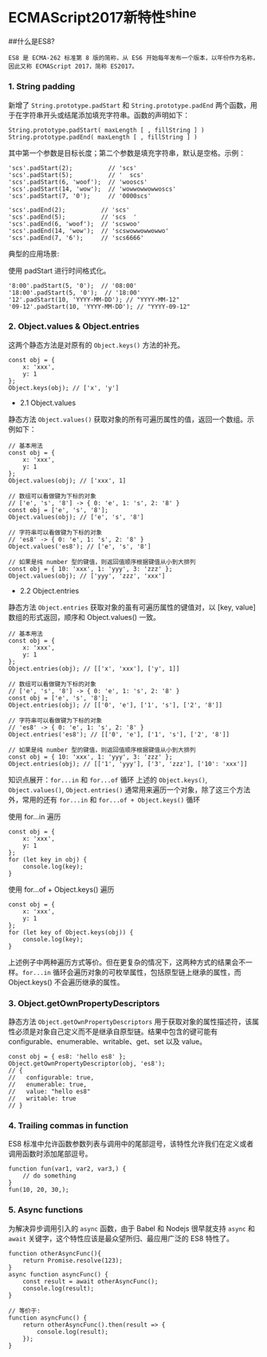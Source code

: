 # ECMAScript2017新特性<sup>shine</sup>

##什么是ES8?

	ES8 是 ECMA-262 标准第 8 版的简称，从 ES6 开始每年发布一个版本，以年份作为名称，因此又称 ECMAScript 2017，简称 ES2017。

### 1. String padding

新增了 `String.prototype.padStart` 和 `String.prototype.padEnd` 两个函数，用于在字符串开头或结尾添加填充字符串。函数的声明如下：

```
String.prototype.padStart( maxLength [ , fillString ] )
String.prototype.padEnd( maxLength [ , fillString ] )
```

其中第一个参数是目标长度；第二个参数是填充字符串，默认是空格。示例：

```
'scs'.padStart(2);          // 'scs'
'scs'.padStart(5);          // '  scs'
'scs'.padStart(6, 'woof');  // 'wooscs'
'scs'.padStart(14, 'wow');  // 'wowwowwowwoscs'
'scs'.padStart(7, '0');     // '0000scs'

'scs'.padEnd(2);          // 'scs'
'scs'.padEnd(5);          // 'scs  '
'scs'.padEnd(6, 'woof');  // 'scswoo'
'scs'.padEnd(14, 'wow');  // 'scswowwowwowwo'
'scs'.padEnd(7, '6');     // 'scs6666'
```

典型的应用场景:

使用 padStart 进行时间格式化。

```
'8:00'.padStart(5, '0');  // '08:00'
'18:00'.padStart(5, '0');  // '18:00'
'12'.padStart(10, 'YYYY-MM-DD'); // "YYYY-MM-12"
'09-12'.padStart(10, 'YYYY-MM-DD'); // "YYYY-09-12"
```

### 2. Object.values & Object.entries

这两个静态方法是对原有的 `Object.keys()` 方法的补充。

```
const obj = {
    x: 'xxx',
    y: 1
};
Object.keys(obj); // ['x', 'y']
```

- 2.1 Object.values

静态方法 `Object.values()` 获取对象的所有可遍历属性的值，返回一个数组。示例如下：

```
// 基本用法
const obj = {
    x: 'xxx',
    y: 1
};
Object.values(obj); // ['xxx', 1]

// 数组可以看做键为下标的对象
// ['e', 's', '8'] -> { 0: 'e', 1: 's', 2: '8' }
const obj = ['e', 's', '8'];
Object.values(obj); // ['e', 's', '8']

// 字符串可以看做键为下标的对象
// 'es8' -> { 0: 'e', 1: 's', 2: '8' }
Object.values('es8'); // ['e', 's', '8']

// 如果是纯 number 型的键值，则返回值顺序根据键值从小到大排列
const obj = { 10: 'xxx', 1: 'yyy', 3: 'zzz' };
Object.values(obj); // ['yyy', 'zzz', 'xxx']
```

- 2.2 Object.entries

静态方法 `Object.entries` 获取对象的虽有可遍历属性的键值对，以 [key, value] 数组的形式返回，顺序和 Object.values() 一致。 

```
// 基本用法
const obj = {
    x: 'xxx',
    y: 1
};
Object.entries(obj); // [['x', 'xxx'], ['y', 1]]

// 数组可以看做键为下标的对象
// ['e', 's', '8'] -> { 0: 'e', 1: 's', 2: '8' }
const obj = ['e', 's', '8'];
Object.entries(obj); // [['0', 'e'], ['1', 's'], ['2', '8']]

// 字符串可以看做键为下标的对象
// 'es8' -> { 0: 'e', 1: 's', 2: '8' }
Object.entries('es8'); // [['0', 'e'], ['1', 's'], ['2', '8']]

// 如果是纯 number 型的键值，则返回值顺序根据键值从小到大排列
const obj = { 10: 'xxx', 1: 'yyy', 3: 'zzz' };
Object.entries(obj); // [['1', 'yyy'], ['3', 'zzz'], ['10': 'xxx']]
```

知识点展开：`for...in` 和 `for...of` 循环
上述的 `Object.keys()`, `Object.values()`, `Object.entries()` 通常用来遍历一个对象，除了这三个方法外，常用的还有 `for...in` 和 `for...of + Object.keys()` 循环

使用 for...in 遍历

```
const obj = {
    x: 'xxx',
    y: 1
};
for (let key in obj) {
    console.log(key);
}
```

使用 for...of + Object.keys() 遍历

```
const obj = {
    x: 'xxx',
    y: 1
};
for (let key of Object.keys(obj)) {
    console.log(key);
}
```

上述例子中两种遍历方式等价。但在更复杂的情况下，这两种方式的结果会不一样。`for...in` 循环会遍历对象的可枚举属性，包括原型链上继承的属性，而 Object.keys() 不会遍历继承的属性。

### 3. Object.getOwnPropertyDescriptors

静态方法 `Object.getOwnPropertyDescriptors` 用于获取对象的属性描述符，该属性必须是对象自己定义而不是继承自原型链。结果中包含的键可能有 configurable、enumerable、writable、get、set 以及 value。

```
const obj = { es8: 'hello es8' };
Object.getOwnPropertyDescriptor(obj, 'es8');
// {
//   configurable: true,
//   enumerable: true,
//   value: "hello es8"
//   writable: true
// }
```

### 4. Trailing commas in function

ES8 标准中允许函数参数列表与调用中的尾部逗号，该特性允许我们在定义或者调用函数时添加尾部逗号。

```
function fun(var1, var2, var3,) {
    // do something
}
fun(10, 20, 30,);
```

### 5. Async functions

为解决异步调用引入的 `async` 函数，由于 Babel 和 Nodejs 很早就支持 `async` 和 `await` 关键字，这个特性应该是最众望所归、最应用广泛的 ES8 特性了。

```
function otherAsyncFunc(){
    return Promise.resolve(123);
}
async function asyncFunc() {
    const result = await otherAsyncFunc();
    console.log(result);
}

// 等价于:
function asyncFunc() {
    return otherAsyncFunc().then(result => {
        console.log(result);
    });
}
```